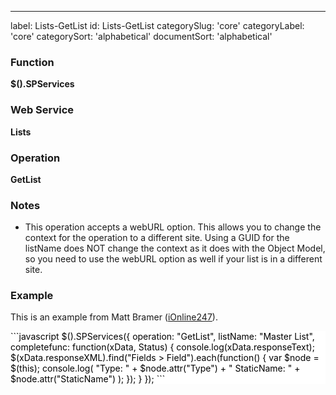 ---
label: Lists-GetList
id: Lists-GetList
categorySlug: 'core'
categoryLabel: 'core'
categorySort: 'alphabetical'
documentSort: 'alphabetical'

### Function

**$().SPServices**  

### Web Service

**Lists**  

### Operation

**GetList**

### Notes

* This operation accepts a webURL option. This allows you to change the context for the operation to a different site. Using a GUID for the listName does NOT change the context as it does with the Object Model, so you need to use the webURL option as well if your list is in a different site.

### Example

This is an example from Matt Bramer ([iOnline247](http://www.codeplex.com/site/users/view/iOnline247)).</div>

<div style="color: black; background-color: white;">
```javascript
$().SPServices({
  operation: "GetList",
  listName: "Master List",
  completefunc: function(xData, Status) {
    console.log(xData.responseText);
    $(xData.responseXML).find("Fields > Field").each(function() {
      var $node = $(this);
      console.log( "Type: " + $node.attr("Type") + " StaticName: " + $node.attr("StaticName") );
    });
  }
});
```